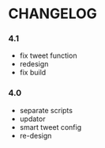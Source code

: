 CHANGELOG
==========

### 4.1
* fix tweet function
* redesign
* fix build

### 4.0
* separate scripts
* updator
* smart tweet config
* re-design
